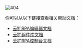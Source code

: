 ![404](https://docimages.blob.core.chinacloudapi.cn/images/404.png)

你可以从以下链接查看相关帮助文档：

- [云扩RPA编辑器文档](./Studio/Introduction/Introduction.md?_v=Community)
- [云扩组件库文档](./Activities/ComponentsIntroduction.md?_v=Community)
- [云扩RPA控制台文档](./Console/register.md?_v=Community)
